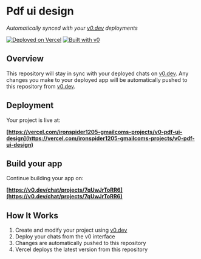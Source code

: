 # Pdf ui design

*Automatically synced with your [v0.dev](https://v0.dev) deployments*

[![Deployed on Vercel](https://img.shields.io/badge/Deployed%20on-Vercel-black?style=for-the-badge&logo=vercel)](https://vercel.com/ironspider1205-gmailcoms-projects/v0-pdf-ui-design)
[![Built with v0](https://img.shields.io/badge/Built%20with-v0.dev-black?style=for-the-badge)](https://v0.dev/chat/projects/7qUwJrToRR6)

## Overview

This repository will stay in sync with your deployed chats on [v0.dev](https://v0.dev).
Any changes you make to your deployed app will be automatically pushed to this repository from [v0.dev](https://v0.dev).

## Deployment

Your project is live at:

**[https://vercel.com/ironspider1205-gmailcoms-projects/v0-pdf-ui-design](https://vercel.com/ironspider1205-gmailcoms-projects/v0-pdf-ui-design)**

## Build your app

Continue building your app on:

**[https://v0.dev/chat/projects/7qUwJrToRR6](https://v0.dev/chat/projects/7qUwJrToRR6)**

## How It Works

1. Create and modify your project using [v0.dev](https://v0.dev)
2. Deploy your chats from the v0 interface
3. Changes are automatically pushed to this repository
4. Vercel deploys the latest version from this repository
